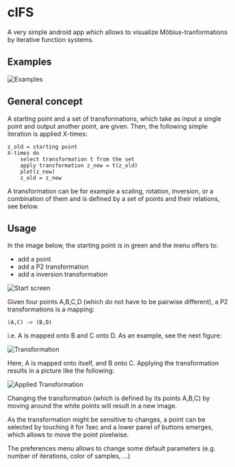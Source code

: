 cIFS
==========================
A very simple android app which allows to visualize Möbius-tranformations by iterative function systems.

Examples
--------

![Examples](http://i.imgur.com/hDpNWcy.jpg?1)

General concept
---------------
A starting point and a set of transformations, which take as input a single point and output another point, are given.
Then, the following simple iteration is applied X-times:
	
	z_old = starting point
	X-times do
		select transformation t from the set
		apply transformation z_new = t(z_old)
		plot(z_new)
		z_old = z_new
    
A transformation can be for example a scaling, rotation, inversion, or a combination of them and is defined by a set of points and their relations, see below.
    
Usage
-----
In the image below, the starting point is in green and the menu offers to:
* add a point
* add a P2 transformation
* add a inversion transformation

![Start screen](http://i.imgur.com/rjUILtv.png?1)

Given four points A,B,C,D (which do not have to be pairwise different), a P2 transformations is a mapping:

	(A,C) -> (B,D)
	
i.e. A is mapped onto B and C onto D.
As an example, see the next figure:

![Transformation](http://i.imgur.com/nx3x9ML.png?1)

Here, A is mapped onto itself, and B onto C. Applying the transformation results in a picture like the following:

![Applied Transformation](http://i.imgur.com/7dxzpzP.png?1)

Changing the transformation (which is defined by its points A,B,C) by moving around the white points will result in a new image.

As the transformation might be sensitive to changes, a point can be selected by touching it for 1sec and a lower panel of buttons emerges, which allows to move the point pixelwise.

The preferences menu allows to change some default parameters (e.g. number of iterations, color of samples, ...)
